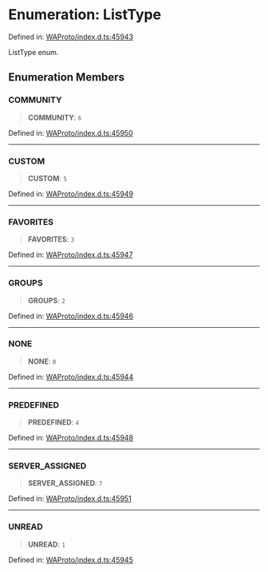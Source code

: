 # Enumeration: ListType

Defined in: [WAProto/index.d.ts:45943](https://github.com/Fokusdotid/bail/blob/a1b2bb6d3d63874a4f497e70ebd6347b2869da8e/WAProto/index.d.ts#L45943)

ListType enum.

## Enumeration Members

### COMMUNITY

> **COMMUNITY**: `6`

Defined in: [WAProto/index.d.ts:45950](https://github.com/Fokusdotid/bail/blob/a1b2bb6d3d63874a4f497e70ebd6347b2869da8e/WAProto/index.d.ts#L45950)

***

### CUSTOM

> **CUSTOM**: `5`

Defined in: [WAProto/index.d.ts:45949](https://github.com/Fokusdotid/bail/blob/a1b2bb6d3d63874a4f497e70ebd6347b2869da8e/WAProto/index.d.ts#L45949)

***

### FAVORITES

> **FAVORITES**: `3`

Defined in: [WAProto/index.d.ts:45947](https://github.com/Fokusdotid/bail/blob/a1b2bb6d3d63874a4f497e70ebd6347b2869da8e/WAProto/index.d.ts#L45947)

***

### GROUPS

> **GROUPS**: `2`

Defined in: [WAProto/index.d.ts:45946](https://github.com/Fokusdotid/bail/blob/a1b2bb6d3d63874a4f497e70ebd6347b2869da8e/WAProto/index.d.ts#L45946)

***

### NONE

> **NONE**: `0`

Defined in: [WAProto/index.d.ts:45944](https://github.com/Fokusdotid/bail/blob/a1b2bb6d3d63874a4f497e70ebd6347b2869da8e/WAProto/index.d.ts#L45944)

***

### PREDEFINED

> **PREDEFINED**: `4`

Defined in: [WAProto/index.d.ts:45948](https://github.com/Fokusdotid/bail/blob/a1b2bb6d3d63874a4f497e70ebd6347b2869da8e/WAProto/index.d.ts#L45948)

***

### SERVER\_ASSIGNED

> **SERVER\_ASSIGNED**: `7`

Defined in: [WAProto/index.d.ts:45951](https://github.com/Fokusdotid/bail/blob/a1b2bb6d3d63874a4f497e70ebd6347b2869da8e/WAProto/index.d.ts#L45951)

***

### UNREAD

> **UNREAD**: `1`

Defined in: [WAProto/index.d.ts:45945](https://github.com/Fokusdotid/bail/blob/a1b2bb6d3d63874a4f497e70ebd6347b2869da8e/WAProto/index.d.ts#L45945)
